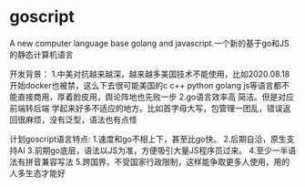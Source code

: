 # goscript
A new computer language base golang and javascript.一个新的基于go和JS的静态计算机语言


开发背景：
1.中美对抗越来越深，越来越多美国技术不能使用，比如2020.08.18 开始docker也被禁，这么下去很可能美国的c c++ python golang js等语言都不能直接商用，厚着脸皮用，舆论阵地也先败一步
2.go语言效率高 简洁。但是对应前端转后端 学起来好多不适应的地方。比如首字母大写，包管理一团乱，错误返回很麻烦，没有泛型，语法也有点怪

计划goscript语言特点:
1.速度和go不相上下，甚至比go快。
2.后期自洽，原生支持AI
3.前期go底层，语法以JS为准，方便吸引大量JS程序员过来。
4.至少一半语法有拼音兼容写法
5.跨国界，不受国家行政限制，这样能争取更多人使用，用的人多生态才能好
